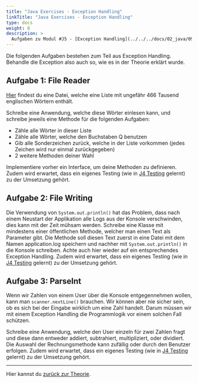 ```yaml
---
title: "Java Exercises - Exception Handling"
linkTitle: "Java Exercises - Exception Handling"
type: docs
weight: 8
description: >
  Aufgaben zu Modul #J5 - [Exception Handling](../../../docs/02_java/09_java-exception_handling)
---
```


Die folgenden Aufgaben bestehen zum Teil aus Exception Handling. Behandle die Exception also auch so, wie es in der Theorie erklärt wurde.

## Aufgabe 1: File Reader

[Hier](https://github.com/dwyl/english-words/raw/master/words.txt) findest du eine Datei, welche eine Liste mit ungefähr 466 Tausend englischen Wörtern enthält.

Schreibe eine Anwendung, welche diese Wörter einlesen kann, und schreibe jeweils eine Methode für die folgenden Aufgaben:

- Zähle alle Wörter in dieser Liste
- Zähle alle Wörter, welche den Buchstaben Q benutzen
- Gib alle Sonderzeichen zurück, welche in der Liste vorkommen (jedes Zeichen wird nur einmal zurückgegeben)
- 2 weitere Methoden deiner Wahl

Implementiere vorher ein Interface, um deine Methoden zu definieren.
Zudem wird erwartet, dass ein eigenes Testing (wie in [J4 Testing](../../../../docs/02_java/08_java-testing) gelernt) zu der Umsetzung gehört.

## Aufgabe 2: File Writing

Die Verwendung von `System.out.println()` hat das Problem, dass nach einem Neustart der Applikation alle Logs aus der Konsole verschwinden, dies kann mit der Zeit mühsam werden.
Schreibe eine Klasse mit mindestens einer öffentlichen Methode, welcher man einen Text als Parameter gibt. Die Methode soll diesen Text zuerst in eine Datei mit dem Namen application.log speichern und nachher mit `System.out.println()` in die Konsole schreiben. Achte auch hier wieder auf ein entsprechendes Exception Handling.
Zudem wird erwartet, dass ein eigenes Testing (wie in [J4 Testing](../../../../docs/02_java/08_java-testing) gelernt) zu der Umsetzung gehört.

## Aufgabe 3: ParseInt

Wenn wir Zahlen von einem User über die Konsole entgegennehmen wollen, kann man `scanner.nextLine()` brauchen. Wir können aber nie sicher sein, ob es sich bei der Eingabe wirklich um eine Zahl handelt. Darum müssen wir mit einem Exception Handling die Programmlogik vor einem solchen Fall schützen.

Schreibe eine Anwendung, welche den User einzeln für zwei Zahlen fragt und diese dann entweder addiert, subtrahiert, multipliziert, oder dividiert. Die Auswahl der Rechnungsmethode kann zufällig oder durch den Benutzer erfolgen.
Zudem wird erwartet, dass ein eigenes Testing (wie in [J4 Testing](../../../../docs/02_java/08_java-testing) gelernt) zu der Umsetzung gehört.

---

Hier kannst du [zurück zur Theorie](../../../../docs/02_java/09_java-exception_handling/).
